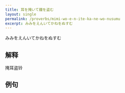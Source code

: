 ```yaml
---
title: 耳を掩いて鐘を盗む
layout: single
permalink: /proverbs/mimi-wo-e-n-ite-ka-ne-wo-nusumu
excerpt: みみをえんいてかねをぬすむ
---
```


みみをえんいてかねをぬすむ

## 解释

掩耳盗铃

## 例句

